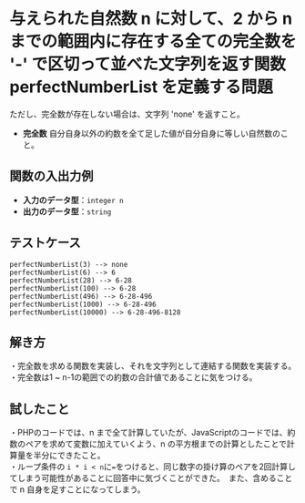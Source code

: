 # 与えられた自然数 n に対して、2 から n までの範囲内に存在する全ての完全数を '-' で区切って並べた文字列を返す関数 perfectNumberList を定義する問題
ただし、完全数が存在しない場合は、文字列 'none' を返すこと。<br>
- **完全数**
自分自身以外の約数を全て足した値が自分自身に等しい自然数のこと。<br>

## 関数の入出力例  
- **入力のデータ型**：`integer n`  
- **出力のデータ型**：`string`  

## テストケース
`perfectNumberList(3) --> none`<br>
`perfectNumberList(6) --> 6`<br>
`perfectNumberList(28) --> 6-28`<br>
`perfectNumberList(100) --> 6-28`<br>
`perfectNumberList(496) --> 6-28-496`<br>
`perfectNumberList(1000) --> 6-28-496`<br>
`perfectNumberList(10000) --> 6-28-496-8128`<br>

## 解き方
・完全数を求める関数を実装し、それを文字列として連結する関数を実装する。<br>
・完全数は1 ~ n-1の範囲での約数の合計値であることに気をつける。<br>

## 試したこと
・PHPのコードでは、n まで全て計算していたが、JavaScriptのコードでは、約数のペアを求めて変数に加えていくよう、n の平方根までの計算としたことで計算量を半分にできたこと。<br>
・ループ条件の `i * i < n`に`=`をつけると、同じ数字の掛け算のペアを2回計算してしまう可能性があることに回答中に気づくことができた。　また、含めることで n 自身を足すことになってしまう。<br>
